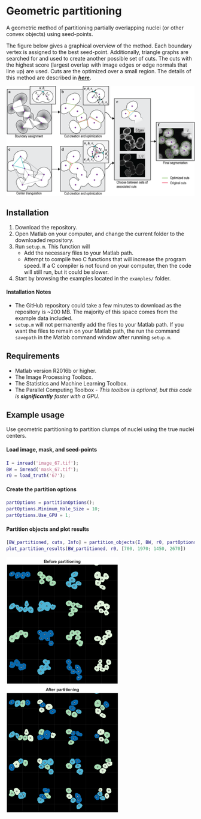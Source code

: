 # Geometric partitioning
A geometric method of partitioning partially overlapping nuclei (or other convex objects) using seed-points.

The figure below gives a graphical overview of the method. Each boundary vertex is assigned to the best seed-point. Additionally, triangle graphs are searched for and used to create another possible set of cuts. The cuts with the highest score (largest overlap with image edges or edge normals that line up) are used. Cuts are the optimized over a small region. The details of this method are described in _**[here]()**_.


![Method](/docs/method.png)


## Installation

1. Download the repository.
2. Open Matlab on your computer, and change the current folder to the downloaded repository.
3. Run `setup.m`. This function will
    * Add the necessary files to your Matlab path.
    * Attempt to compile two C functions that will increase the program speed. If a C compiler is not found on your computer, then the code will still run, but it could be slower.
4. Start by browsing the examples located in the `examples/` folder.


#### Installation Notes
* The GitHub repository could take a few minutes to download as the repository is ~200 MB. The majority of this space comes from the example data included.
* `setup.m` will not permanently add the files to your Matlab path. If you want the files to remain on your Matlab path, the run the command `savepath` in the Matlab command window after running `setup.m`.

## Requirements

* Matlab version R2016b or higher.
* The Image Processing Toolbox.
* The Statistics and Machine Learning Toolbox.
* The Parallel Computing Toolbox - _This toolbox is optional, but this code is **significantly** faster with a GPU._

## Example usage
Use geometric partitioning to partition clumps of nuclei using the true nuclei centers.

#### Load image, mask, and seed-points
```Matlab
I = imread('image_67.tif');
BW = imread('mask_67.tif');
r0 = load_truth('67');
```

#### Create the partition options
```Matlab
partOptions = partitionOptions();
partOptions.Minimum_Hole_Size = 10;
partOptions.Use_GPU = 1;
```

#### Partition objects and plot results
```Matlab
[BW_partitioned, cuts, Info] = partition_objects(I, BW, r0, partOptions);
plot_partition_results(BW_partitioned, r0, [700, 1970; 1450, 2670])
```

<img width="300" src="docs/before_part.PNG"><img width="300" src="docs/after_part.PNG">
